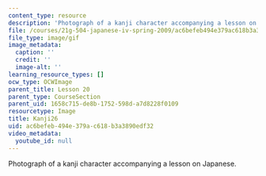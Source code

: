 ```yaml
---
content_type: resource
description: 'Photograph of a kanji character accompanying a lesson on Japanese. '
file: /courses/21g-504-japanese-iv-spring-2009/ac6befeb494e379ac618b3a3890edf32_Kanji26.gif
file_type: image/gif
image_metadata:
  caption: ''
  credit: ''
  image-alt: ''
learning_resource_types: []
ocw_type: OCWImage
parent_title: Lesson 20
parent_type: CourseSection
parent_uid: 1658c715-de8b-1752-598d-a7d8228f0109
resourcetype: Image
title: Kanji26
uid: ac6befeb-494e-379a-c618-b3a3890edf32
video_metadata:
  youtube_id: null
---
```

Photograph of a kanji character accompanying a lesson on Japanese. 